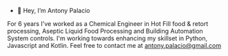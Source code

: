 - 👋 Hey, I’m Antony Palacio

For 6 years I've worked as a Chemical Engineer in Hot Fill food & retort processing, Aseptic Liquid Food Processing and Building Automation System controls. 
I'm working towards enhancing my skillset in Python, Javascript and Kotlin.
Feel free to contact me at antony.palacio@gmail.com


<!---
- 👀 I’m interested in ...
- 🌱 I’m currently learning ...
- 💞️ I’m looking to collaborate on ...
- 📫 How to reach me ...
--->



<!---
antony-palacio/antony-palacio is a ✨ special ✨ repository because its `README.md` (this file) appears on your GitHub profile.
You can click the Preview link to take a look at your changes.
--->
